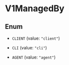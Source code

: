 

# V1ManagedBy

## Enum


* `CLIENT` (value: `"client"`)

* `CLI` (value: `"cli"`)

* `AGENT` (value: `"agent"`)



